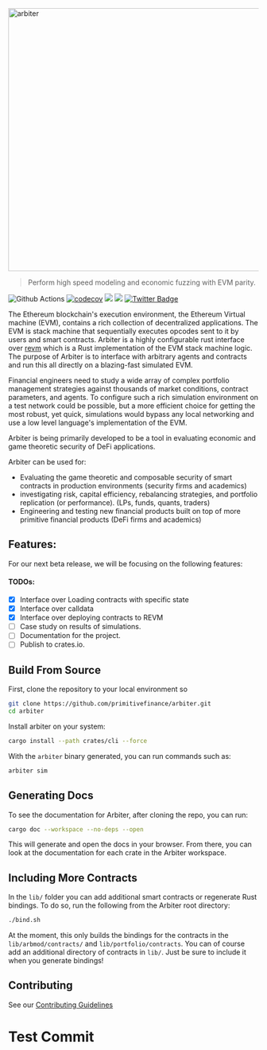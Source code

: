 <img width="529" alt="arbiter" src="https://user-images.githubusercontent.com/20118821/236929861-2a1fe071-0053-453c-ac86-224b32febcd6.png">

> Perform high speed modeling and economic fuzzing with EVM parity.

![Github Actions](https://github.com/primitivefinance/arbiter/workflows/Rust/badge.svg)
[![codecov](https://codecov.io/gh/funkycadet/arbiter/branch/main/graph/badge.svg?token=UQ1SE0D9IN)](https://codecov.io/gh/funkycadet/arbiter)
![](https://visitor-badge.laobi.icu/badge?page_id=arbiter)
[![](https://dcbadge.vercel.app/api/server/primitive?style=flat)](https://discord.gg/primitive)
[![Twitter Badge](https://badgen.net/badge/icon/twitter?icon=twitter&label)](https://twitter.com/primitivefi)

The Ethereum blockchain's execution environment, the Ethereum Virtual machine (EVM), contains a rich collection of decentralized applications. The EVM is stack machine that sequentially executes opcodes sent to it by users and smart contracts. Arbiter is a highly configurable rust interface over [revm](https://github.com/bluealloy/revm) which is a Rust implementation of the EVM stack machine logic. The purpose of Arbiter is to interface with arbitrary agents and contracts and run this all directly on a blazing-fast simulated EVM.

Financial engineers need to study a wide array of complex portfolio management strategies against thousands of market conditions, contract parameters, and agents. To configure such a rich simulation environment on a test network could be possible, but a more efficient choice for getting the most robust, yet quick, simulations would bypass any local networking and use a low level language's implementation of the EVM.

Arbiter is being primarily developed to be a tool in evaluating economic and game theoretic security of DeFi applications.

Arbiter can be used for:

- Evaluating the game theoretic and composable security of smart contracts in production environments (security firms and academics)
- investigating risk, capital efficiency, rebalancing strategies, and portfolio replication (or performance). (LPs, funds, quants, traders)
- Engineering and testing new financial products built on top of more primitive financial products (DeFi firms and academics)

## Features:

For our next beta release, we will be focusing on the following features:

#### TODOs:

- [x] Interface over Loading contracts with specific state
- [x] Interface over calldata
- [x] Interface over deploying contracts to REVM
- [ ] Case study on results of simulations.
- [ ] Documentation for the project.
- [ ] Publish to crates.io.

## Build From Source

First, clone the repository to your local environment so

```bash
git clone https://github.com/primitivefinance/arbiter.git
cd arbiter
```

Install arbiter on your system:

```bash
cargo install --path crates/cli --force
```

With the `arbiter` binary generated, you can run commands such as:

```bash
arbiter sim
```

## Generating Docs

To see the documentation for Arbiter, after cloning the repo, you can run:

```bash
cargo doc --workspace --no-deps --open
```

This will generate and open the docs in your browser. From there, you can look at the documentation for each crate in the Arbiter workspace.

## Including More Contracts

In the `lib/` folder you can add additional smart contracts or regenerate Rust bindings. To do so, run the following from the Arbiter root directory:

```bash
./bind.sh
```

At the moment, this only builds the bindings for the contracts in the `lib/arbmod/contracts/` and `lib/portfolio/contracts`. You can of course add an additional directory of contracts in `lib/`. Just be sure to include it when you generate bindings!

## Contributing

See our [Contributing Guidelines](https://github.com/primitivefinance/arbiter/blob/main/.github/CONTRIBUTING.md)

# Test Commit
